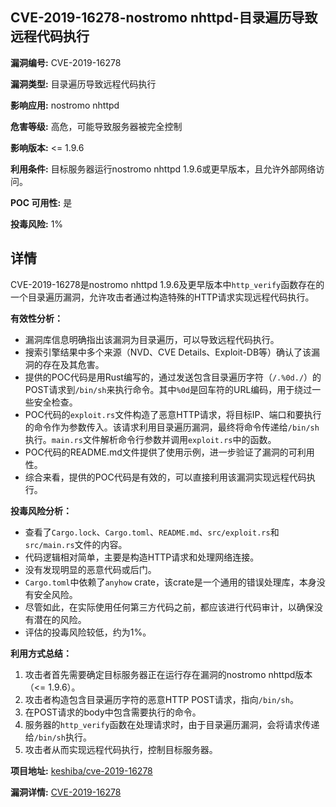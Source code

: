 ## CVE-2019-16278-nostromo nhttpd-目录遍历导致远程代码执行

**漏洞编号:** CVE-2019-16278

**漏洞类型:** 目录遍历导致远程代码执行

**影响应用:** nostromo nhttpd

**危害等级:** 高危，可能导致服务器被完全控制

**影响版本:** <= 1.9.6

**利用条件:** 目标服务器运行nostromo nhttpd 1.9.6或更早版本，且允许外部网络访问。

**POC 可用性:** 是

**投毒风险:** 1%

## 详情

CVE-2019-16278是nostromo nhttpd 1.9.6及更早版本中`http_verify`函数存在的一个目录遍历漏洞，允许攻击者通过构造特殊的HTTP请求实现远程代码执行。 

**有效性分析：**

*   漏洞库信息明确指出该漏洞为目录遍历，可以导致远程代码执行。
*   搜索引擎结果中多个来源（NVD、CVE Details、Exploit-DB等）确认了该漏洞的存在及其危害。
*   提供的POC代码是用Rust编写的，通过发送包含目录遍历字符（`/.%0d./`）的POST请求到`/bin/sh`来执行命令。其中`%0d`是回车符的URL编码，用于绕过一些安全检查。
*   POC代码的`exploit.rs`文件构造了恶意HTTP请求，将目标IP、端口和要执行的命令作为参数传入。该请求利用目录遍历漏洞，最终将命令传递给`/bin/sh`执行。`main.rs`文件解析命令行参数并调用`exploit.rs`中的函数。
*   POC代码的README.md文件提供了使用示例，进一步验证了漏洞的可利用性。
*  综合来看，提供的POC代码是有效的，可以直接利用该漏洞实现远程代码执行。

**投毒风险分析：**

*   查看了`Cargo.lock`、`Cargo.toml`、`README.md`、`src/exploit.rs`和`src/main.rs`文件的内容。
*   代码逻辑相对简单，主要是构造HTTP请求和处理网络连接。
*   没有发现明显的恶意代码或后门。
*   `Cargo.toml`中依赖了`anyhow` crate，该crate是一个通用的错误处理库，本身没有安全风险。
*   尽管如此，在实际使用任何第三方代码之前，都应该进行代码审计，以确保没有潜在的风险。
*   评估的投毒风险较低，约为1%。

**利用方式总结：**

1.  攻击者首先需要确定目标服务器正在运行存在漏洞的nostromo nhttpd版本（<= 1.9.6）。
2.  攻击者构造包含目录遍历字符的恶意HTTP POST请求，指向`/bin/sh`。
3.  在POST请求的body中包含需要执行的命令。
4.  服务器的`http_verify`函数在处理请求时，由于目录遍历漏洞，会将请求传递给`/bin/sh`执行。
5.  攻击者从而实现远程代码执行，控制目标服务器。

**项目地址:** [keshiba/cve-2019-16278](https://github.com/keshiba/cve-2019-16278)

**漏洞详情:** [CVE-2019-16278](https://nvd.nist.gov/vuln/detail/CVE-2019-16278)